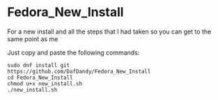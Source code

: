 # Fedora_New_Install

For a new install and all the steps that I had taken so you can get to the same point as me

Just copy and paste the following commands:


	sudo dnf install git
	https://github.com/DafDandy/Fedora_New_Install
	cd Fedora_New_Install
	chmod u+x new_install.sh
	./new_install.sh

